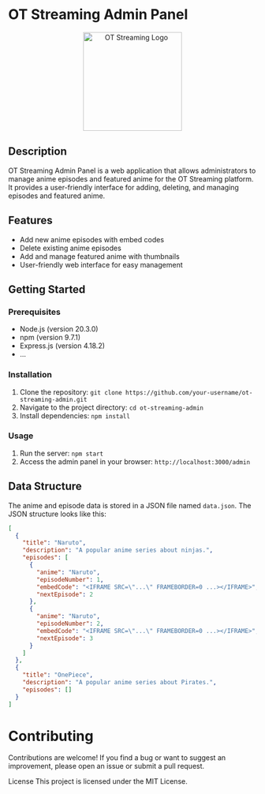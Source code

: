 # OT Streaming Admin Panel


<div align="center">
  <img src="https://i.ibb.co/Jn7NnJL/output.png" alt="OT Streaming Logo" width="200">
</div>

## Description

OT Streaming Admin Panel is a web application that allows administrators to manage anime episodes and featured anime for the OT Streaming platform. It provides a user-friendly interface for adding, deleting, and managing episodes and featured anime.

## Features

- Add new anime episodes with embed codes
- Delete existing anime episodes
- Add and manage featured anime with thumbnails
- User-friendly web interface for easy management

## Getting Started

### Prerequisites

- Node.js (version 20.3.0)
- npm (version 9.7.1)
- Express.js (version 4.18.2)
- ...

### Installation

1. Clone the repository: `git clone https://github.com/your-username/ot-streaming-admin.git`
2. Navigate to the project directory: `cd ot-streaming-admin`
3. Install dependencies: `npm install`

### Usage

1. Run the server: `npm start`
2. Access the admin panel in your browser: `http://localhost:3000/admin`

## Data Structure

The anime and episode data is stored in a JSON file named `data.json`. The JSON structure looks like this:

```json
[
  {
    "title": "Naruto",
    "description": "A popular anime series about ninjas.",
    "episodes": [
      {
        "anime": "Naruto",
        "episodeNumber": 1,
        "embedCode": "<IFRAME SRC=\"...\" FRAMEBORDER=0 ...></IFRAME>",
        "nextEpisode": 2
      },
      {
        "anime": "Naruto",
        "episodeNumber": 2,
        "embedCode": "<IFRAME SRC=\"...\" FRAMEBORDER=0 ...></IFRAME>",
        "nextEpisode": 3
      }
    ]
  },
  {
    "title": "OnePiece",
    "description": "A popular anime series about Pirates.",
    "episodes": []
  }
]

```
# Contributing
Contributions are welcome! If you find a bug or want to suggest an improvement, please open an issue or submit a pull request.

License
This project is licensed under the MIT License.
